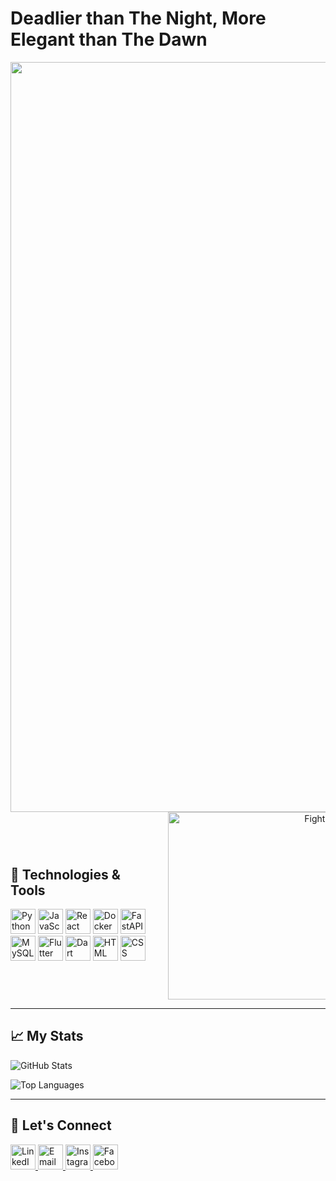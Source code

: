 <!-- Add a title -->
# Deadlier than The Night, More Elegant than The Dawn

<!-- Add the GIF before the About Me section -->
<div align="center">
  <img src="https://wallpapercave.com/wp/wp12756497.jpg" alt="Fighter GIF" width="1200">
</div>

<!-- Add the second GIF and the Technologies section side by side, adjusting position -->
<div style="display: flex; justify-content: flex-start; align-items: center; gap: 20px;">

  <!-- Technologies section on the left -->
  <div style="flex: 1; text-align: left; max-width: 50%; ">
    <h2>🔧 Technologies & Tools</h2>
    <img src="https://cdn.jsdelivr.net/gh/devicons/devicon/icons/python/python-original.svg" alt="Python" width="40">
    <img src="https://cdn.jsdelivr.net/gh/devicons/devicon/icons/javascript/javascript-original.svg" alt="JavaScript" width="40">
    <img src="https://cdn.jsdelivr.net/gh/devicons/devicon/icons/react/react-original.svg" alt="React" width="40">
    <img src="https://cdn.jsdelivr.net/gh/devicons/devicon/icons/docker/docker-original.svg" alt="Docker" width="40">
    <img src="https://cdn.jsdelivr.net/gh/devicons/devicon/icons/fastapi/fastapi-original.svg" alt="FastAPI" width="40">
    <img src="https://cdn.jsdelivr.net/gh/devicons/devicon/icons/mysql/mysql-original.svg" alt="MySQL" width="40">
    <img src="https://cdn.jsdelivr.net/gh/devicons/devicon/icons/flutter/flutter-original.svg" alt="Flutter" width="40">
    <img src="https://cdn.jsdelivr.net/gh/devicons/devicon/icons/dart/dart-original.svg" alt="Dart" width="40">
    <img src="https://cdn.jsdelivr.net/gh/devicons/devicon/icons/html5/html5-original.svg" alt="HTML" width="40">
    <img src="https://cdn.jsdelivr.net/gh/devicons/devicon/icons/css3/css3-original.svg" alt="CSS" width="40">
  </div>

  <!-- GIF on the right -->
  <div style="flex: 1; text-align: right; max-width: 50%;">
    <img src="https://media3.giphy.com/media/v1.Y2lkPTc5MGI3NjExcXUxam1hZmg0d25hdjBqN2JmaWtxOWQycjFnaDB1aG81YmdwNjdpZCZlcD12MV9pbnRlcm5hbF9naWZfYnlfaWQmY3Q9Zw/13HgwGsXF0aiGY/giphy.webp" alt="Fighting GIF" width="300">
  </div>
</div>

---

## 📈 My Stats
![GitHub Stats](https://github-readme-stats.vercel.app/api?username=yourusername&show_icons=true&theme=dark)

![Top Languages](https://github-readme-stats.vercel.app/api/top-langs/?username=yourusername&layout=compact&theme=dark)

---

## 🤝 Let's Connect
<div>
  <a href="https://www.linkedin.com/in/kareem-yasser-464ab222a">
    <img src="https://cdn.jsdelivr.net/gh/devicons/devicon/icons/linkedin/linkedin-original.svg" alt="LinkedIn" width="40">
  </a>
  <a href="mailto:Kareemyasser1054@gmail.com">
    <img src="https://cdn.jsdelivr.net/gh/devicons/devicon/icons/google/google-original.svg" alt="Email" width="40">
  </a>
  <a href="https://www.instagram.com/karemyassser/">
    <img src="https://upload.wikimedia.org/wikipedia/commons/a/a5/Instagram_icon.png" alt="Instagram" width="40">
  </a>
  <a href="https://www.facebook.com/kareem.yasser.9862273/">
    <img src="https://cdn.jsdelivr.net/gh/devicons/devicon/icons/facebook/facebook-original.svg" alt="Facebook" width="40">
  </a>
</div>
